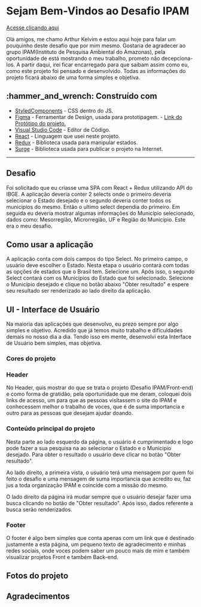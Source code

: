 # Sejam Bem-Vindos ao Desafio IPAM

  <a href="">Acesse clicando aqui</a>
  
  <p>Olá amigos, me chamo Arthur Kelvim e estou aqui hoje para falar um pouquinho deste desafio que por mim mesmo. Gostaria de agradecer ao grupo IPAM(Instituto de Pesquisa Ambiental do Amazonas), pela oportunidade de está mostrando o meu trabalho, prometo não decepciona-los. A partir daqui, irei ficar encarregado para que saibam assim como eu, como este projeto foi pensado e desenvolvido. Todas as informações do projeto ficará abaixo de uma forma simples e objetiva. </p>

  
 <h2> :hammer_and_wrench: Construído com </h2>

- [StyledComponents](https://styled-components.com/) - CSS dentro do JS.
- [Figma](https://www.figma.com/) - Ferramentar de Design, usada para prototipagem.
        - <a href="">Link do Protótipo do projeto.</a>
- [Visual Studio Code](https://code.visualstudio.com/) - Editor de Código.
- [React](https://pt-br.reactjs.org/) - Linguagem que usei neste projeto.
- [Redux](https://redux-toolkit.js.org/) - Biblioteca usada para manipular estados.
- [Surge](https://surge.sh/) - Biblioteca usada para publicar o projeto na Internet.

<hr>

<h2>Desafio</h2>

<p>Foi solicitado que eu criasse uma SPA com React + Redux utilizando API do IBGE. A aplicação deveria conter 2 selects onde o primeiro deveria selecionar o Estado desejado e o segundo deveria conter todos os municipios do mesmo. Então o ultimo select dependia do primeiro. Em seguida eu deveria mostrar algumas informações do Município selecionado, dados como: Mesorregião, Microrregião, UF e Região do Município. Este era o meu desafio.</p>

<h2>Como usar a aplicação</h2>

<p>A aplicação conta com dois campos do tipo Select. No primeiro campo, o usuário deve escolher o Estado. Nesta etapa o usuário contará com todas as opções de estados que o Brasil tem. Selecione um. Após isso, o segundo Select contará com os Municípios do Estado que foi selecionado. Selecione o Município desejado e clique no botão abaixo "Obter resultado" e espere seu resultado ser renderizado ao lado direito da aplicação.</p>


<h2>UI - Interface de Usuário</h2>

<p>Na maioria das aplicações que desenvolvo, eu prezo sempre por algo simples e objetivo. Acredido que já temos muito trabalho e dificuldades demais no nosso dia a dia. Tendo isso em mente, desenvolvi esta Interface de Usuário bem simples, mas objetiva. </p>

<h3>Cores do projeto</h3>

<h3>Header</h3>

<p>No Header, quis mostrar do que se trata o projeto (Desafio IPAM/Front-end) e como forma de gratidão, pela oportunidade que me deram, coloquei dois links de acesso, um para que as pessoas visitassem o site do IPAM e conhecessem melhor o trabalho de voces, que é de suma importancia e outro para as pessoas que desejam ajudar doando.</p>

<h3>Conteúdo principal do projeto</h3>

<p>Nesta parte ao lado esquerdo da página, o usuário é cumprimentado e logo pode fazer a sua pesquisa na ao selecionar o Estado e o Municipio desejado. Para obter o resultado o usuário deve clicar no botão "Obter resultado".</p>

<p>Ao lado direito, a primeira vista, o usuário terá uma mensagem por quem foi feito o desafio e uma mensagem de suma importancia que acredito eu, faz jus a toda organização IPAM e coincide com a missão do mesmo.</p>

<p>O lado direito da página irá mudar sempre que o usuário desejar fazer uma busca clicando no botão de "Obter resultado". Após isso, dados referente a busca serão renderizados. </p>

<h3>Footer</h3>

<p>O footer é algo bem simples que conta apenas com um link que é destinado justamente a esta página, um pequeno texto de agradecimento e minhas redes sociais, onde voces podem saber um pouco mais de mim e também visualizar projetos Front e também Back-end.</p>

<h2>Fotos do projeto</h2>
<h2>Agradecimentos</h2>



<h4></h4>
<h4></h4>
<h4></h4>





<p></p>
<p></p>
<p></p>



  
